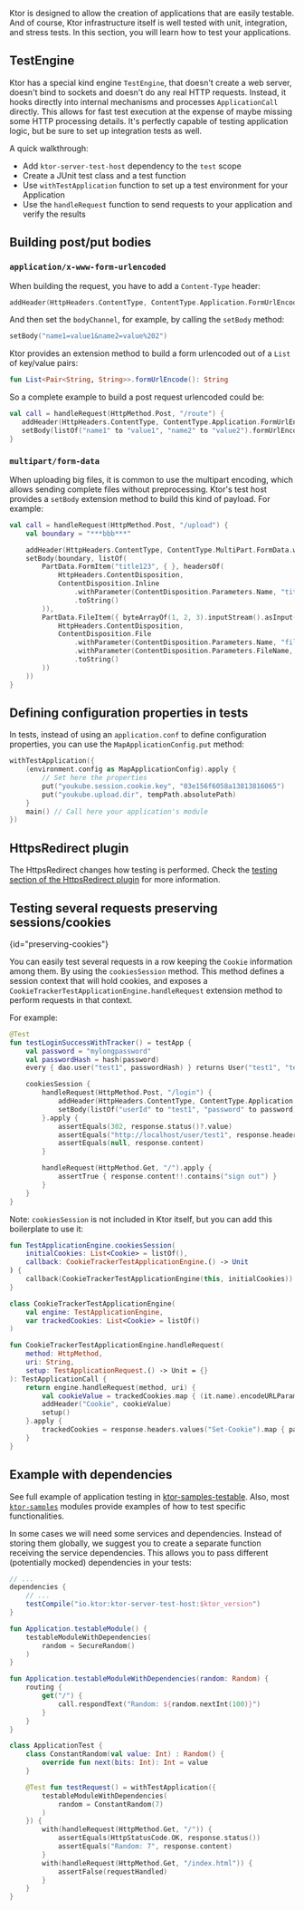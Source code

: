 [//]: # (title: Testing)

<microformat>
<var name="example_name" value="testable"/>
<include src="lib.xml" include-id="download_example"/>
</microformat>

<include src="lib.xml" include-id="outdated_warning"/>

Ktor is designed to allow the creation of applications that are easily testable. And of course,
Ktor infrastructure itself is well tested with unit, integration, and stress tests.
In this section, you will learn how to test your applications.





## TestEngine

Ktor has a special kind engine `TestEngine`, that doesn't create a web server, doesn't bind to sockets and doesn't do
any real HTTP requests. Instead, it hooks directly into internal mechanisms and processes `ApplicationCall` directly.
This allows for fast test execution at the expense of maybe missing some HTTP processing details.
It's perfectly capable of testing application logic, but be sure to set up integration tests as well.

A quick walkthrough:

* Add `ktor-server-test-host` dependency to the `test` scope
* Create a JUnit test class and a test function
* Use `withTestApplication` function to set up a test environment for your Application
* Use the `handleRequest` function to send requests to your application and verify the results

## Building post/put bodies

### `application/x-www-form-urlencoded`

When building the request, you have to add a `Content-Type` header:

```kotlin
addHeader(HttpHeaders.ContentType, ContentType.Application.FormUrlEncoded.toString())
```

And then set the `bodyChannel`, for example, by calling the `setBody` method:

```kotlin
setBody("name1=value1&name2=value%202")
```

Ktor provides an extension method to build a form urlencoded out of a `List` of key/value pairs:

```kotlin
fun List<Pair<String, String>>.formUrlEncode(): String
```

So a complete example to build a post request urlencoded could be:

```kotlin
val call = handleRequest(HttpMethod.Post, "/route") {
   addHeader(HttpHeaders.ContentType, ContentType.Application.FormUrlEncoded.toString())
   setBody(listOf("name1" to "value1", "name2" to "value2").formUrlEncode())
}
```

### `multipart/form-data`

When uploading big files, it is common to use the multipart encoding, which allows sending
complete files without preprocessing. Ktor's test host provides a `setBody` extension method
to build this kind of payload. For example:

```kotlin
val call = handleRequest(HttpMethod.Post, "/upload") {
    val boundary = "***bbb***"

    addHeader(HttpHeaders.ContentType, ContentType.MultiPart.FormData.withParameter("boundary", boundary).toString())
    setBody(boundary, listOf(
        PartData.FormItem("title123", { }, headersOf(
            HttpHeaders.ContentDisposition,
            ContentDisposition.Inline
                .withParameter(ContentDisposition.Parameters.Name, "title")
                .toString()
        )),
        PartData.FileItem({ byteArrayOf(1, 2, 3).inputStream().asInput() }, {}, headersOf(
            HttpHeaders.ContentDisposition,
            ContentDisposition.File
                .withParameter(ContentDisposition.Parameters.Name, "file")
                .withParameter(ContentDisposition.Parameters.FileName, "file.txt")
                .toString()
        ))
    ))
}
```

## Defining configuration properties in tests

In tests, instead of using an `application.conf` to define configuration properties,
you can use the `MapApplicationConfig.put` method:

```kotlin
withTestApplication({
    (environment.config as MapApplicationConfig).apply {
        // Set here the properties
        put("youkube.session.cookie.key", "03e156f6058a13813816065")
        put("youkube.upload.dir", tempPath.absolutePath)
    }
    main() // Call here your application's module
})
```

## HttpsRedirect plugin

The HttpsRedirect changes how testing is performed.
Check the [testing section of the HttpsRedirect plugin](https-redirect.md) for more information.

## Testing several requests preserving sessions/cookies
{id="preserving-cookies"}

You can easily test several requests in a row keeping the `Cookie` information among them. By using the `cookiesSession` method.
This method defines a session context that will hold cookies, and exposes a `CookieTrackerTestApplicationEngine.handleRequest`
extension method to perform requests in that context.

For example:

```kotlin
@Test
fun testLoginSuccessWithTracker() = testApp {
    val password = "mylongpassword"
    val passwordHash = hash(password)
    every { dao.user("test1", passwordHash) } returns User("test1", "test1@test.com", "test1", passwordHash)

    cookiesSession {
        handleRequest(HttpMethod.Post, "/login") {
            addHeader(HttpHeaders.ContentType, ContentType.Application.FormUrlEncoded.toString())
            setBody(listOf("userId" to "test1", "password" to password).formUrlEncode())
        }.apply {
            assertEquals(302, response.status()?.value)
            assertEquals("http://localhost/user/test1", response.headers["Location"])
            assertEquals(null, response.content)
        }

        handleRequest(HttpMethod.Get, "/").apply {
            assertTrue { response.content!!.contains("sign out") }
        }
    }
}
```

Note: `cookiesSession` is not included in Ktor itself, but you can add this boilerplate to use it:

```kotlin
fun TestApplicationEngine.cookiesSession(
    initialCookies: List<Cookie> = listOf(),
    callback: CookieTrackerTestApplicationEngine.() -> Unit
) {
    callback(CookieTrackerTestApplicationEngine(this, initialCookies))
}

class CookieTrackerTestApplicationEngine(
    val engine: TestApplicationEngine,
    var trackedCookies: List<Cookie> = listOf()
)

fun CookieTrackerTestApplicationEngine.handleRequest(
    method: HttpMethod,
    uri: String,
    setup: TestApplicationRequest.() -> Unit = {}
): TestApplicationCall {
    return engine.handleRequest(method, uri) {
        val cookieValue = trackedCookies.map { (it.name).encodeURLParameter() + "=" + (it.value).encodeURLParameter() }.joinToString("; ")
        addHeader("Cookie", cookieValue)
        setup()
    }.apply {
        trackedCookies = response.headers.values("Set-Cookie").map { parseServerSetCookieHeader(it) }
    }
}
```

## Example with dependencies

See full example of application testing in [ktor-samples-testable](https://github.com/ktorio/ktor-documentation/tree/main/codeSnippets/snippets/testable).
Also, most [`ktor-samples`](https://github.com/ktorio/ktor-documentation/tree/main/codeSnippets) modules provide
examples of how to test specific functionalities.

In some cases we will need some services and dependencies. Instead of storing them globally, we suggest you
to create a separate function receiving the service dependencies. This allows you to pass different
(potentially mocked) dependencies in your tests:


<tabs>
<tab title="build.gradle">

```groovy
// ...
dependencies {
    // ...
    testCompile("io.ktor:ktor-server-test-host:$ktor_version")
}
```

</tab>

<tab title="module.kt">

```kotlin
fun Application.testableModule() {
    testableModuleWithDependencies(
        random = SecureRandom()
    )
}

fun Application.testableModuleWithDependencies(random: Random) {
    routing {
        get("/") {
            call.respondText("Random: ${random.nextInt(100)}")
        }
    }
}
```

</tab>


<tab title="test.kt">

```kotlin
class ApplicationTest {
    class ConstantRandom(val value: Int) : Random() {
        override fun next(bits: Int): Int = value
    }

    @Test fun testRequest() = withTestApplication({
        testableModuleWithDependencies(
            random = ConstantRandom(7)
        )
    }) {
        with(handleRequest(HttpMethod.Get, "/")) {
            assertEquals(HttpStatusCode.OK, response.status())
            assertEquals("Random: 7", response.content)
        }
        with(handleRequest(HttpMethod.Get, "/index.html")) {
            assertFalse(requestHandled)
        }
    }
}
```

</tab>

</tabs>